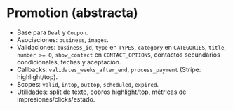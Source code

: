 # Promotion (abstracta)

- Base para `Deal` y `Coupon`.
- Asociaciones: `business`, `images`.
- Validaciones: `business_id`, `type` en `TYPES`, `category` en `CATEGORIES`, `title`, `number >= 0`, `show_contact` en `CONTACT_OPTIONS`, contactos secundarios condicionales, fechas y aceptación.
- Callbacks: `validates_weeks_after_end`, `process_payment` (Stripe: highlight/top).
- Scopes: `valid`, `intop`, `outtop`, `scheduled`, `expired`.
- Utilidades: split de texto, cobros highlight/top, métricas de impresiones/clicks/estado.
